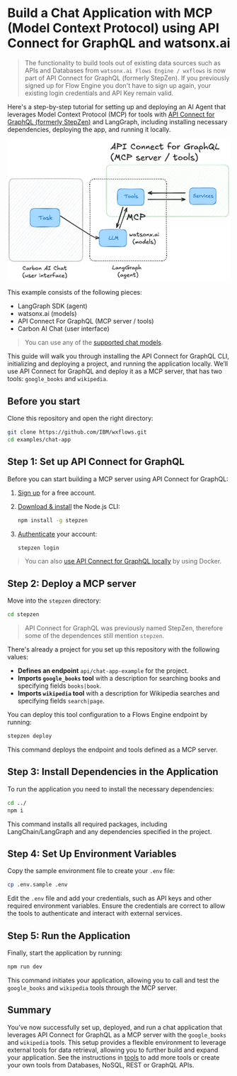 # Build a Chat Application with MCP (Model Context Protocol) using API Connect for GraphQL and watsonx.ai

> The functionality to build tools out of existing data sources such as APIs and Databases from `watsonx.ai Flows Engine / wxflows` is now part of API Connect for GraphQL (formerly StepZen). If you previously signed up for Flow Engine you don't have to sign up again, your existing login credentials and API Key remain valid.

Here's a step-by-step tutorial for setting up and deploying an AI Agent that leverages Model Context Protocol (MCP) for tools with [API Connect for GraphQL (formerly StepZen)](https://dashboard.ibm.stepzen.com/) and LangGraph, including installing necessary dependencies, deploying the app, and running it locally.

![diagram](../../assets/apicgraphql-langgraph-carbon.png)

This example consists of the following pieces:

- LangGraph SDK (agent)
- watsonx.ai (models)
- API Connect For GraphQL (MCP server / tools)
- Carbon AI Chat (user interface)

> You can use any of the [supported chat models](https://js.langchain.com/docs/integrations/chat/).

This guide will walk you through installing the API Connect for GraphQL CLI, initializing and deploying a project, and running the application locally. We’ll use API Connect for GraphQL and deploy it as a MCP server, that has two tools: `google_books` and `wikipedia`.

## Before you start

Clone this repository and open the right directory:

```bash
git clone https://github.com/IBM/wxflows.git
cd examples/chat-app
```

## Step 1: Set up API Connect for GraphQL 

Before you can start building a MCP server using API Connect for GraphQL:

1. [Sign up](https://dashboard.ibm.stepzen.com/) for a free account.
2. [Download & install](https://www.ibm.com/docs/en/api-connect-graphql/saas?topic=setting-up-your-environment) the Node.js CLI:

    ```bash
    npm install -g stepzen
    ```

3. [Authenticate](https://wxflows.ibm.stepzen.com/docs/authentication) your account:

    ```bash
    stepzen login
    ```

> You can also [use API Connect for GraphQL locally](https://www.ibm.com/docs/en/api-connect-graphql/saas?topic=environment-using-docker-local-api-development) by using Docker.

## Step 2: Deploy a MCP server

Move into the `stepzen` directory:

```bash
cd stepzen
```

> API Connect for GraphQL was previously named StepZen, therefore some of the dependences still mention `stepzen`.

There's already a project for you set up this repository with the following values:

- **Defines an endpoint** `api/chat-app-example` for the project.
- **Imports `google_books` tool** with a description for searching books and specifying fields `books|book`.
- **Imports `wikipedia` tool** with a description for Wikipedia searches and specifying fields `search|page`.

You can deploy this tool configuration to a Flows Engine endpoint by running:

```bash
stepzen deploy
```

This command deploys the endpoint and tools defined as a MCP server.

## Step 3: Install Dependencies in the Application

To run the application you need to install the necessary dependencies:

```bash
cd ../
npm i
```

This command installs all required packages, including LangChain/LangGraph and any dependencies specified in the project.

## Step 4: Set Up Environment Variables

Copy the sample environment file to create your `.env` file:

```bash
cp .env.sample .env
```

Edit the `.env` file and add your credentials, such as API keys and other required environment variables. Ensure the credentials are correct to allow the tools to authenticate and interact with external services.

## Step 5: Run the Application

Finally, start the application by running:

```bash
npm run dev
```

This command initiates your application, allowing you to call and test the `google_books` and `wikipedia` tools through the MCP server.

## Summary

You’ve now successfully set up, deployed, and run a chat application that leverages API Connect for GraphQL as a MCP server with the `google_books` and `wikipedia` tools. This setup provides a flexible environment to leverage external tools for data retrieval, allowing you to further build and expand your application. See the instructions in [tools](../../tools/README.md) to add more tools or create your own tools from Databases, NoSQL, REST or GraphQL APIs.
